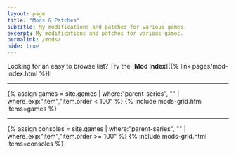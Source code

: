 ```yaml
---
layout: page
title: "Mods & Patches"
subtitle: My modifications and patches for various games.
excerpt: My modifications and patches for various games.
permalink: /mods/
hide: true
---
```


Looking for an easy to browse list? Try the [**Mod Index**]({% link pages/mod-index.html %})!

***

{% assign games = site.games | where:"parent-series", "" | where_exp:"item","item.order < 100" %}
{% include mods-grid.html items=games %}

***

{% assign consoles = site.games | where:"parent-series", "" | where_exp:"item","item.order >= 100" %}
{% include mods-grid.html items=consoles %}
